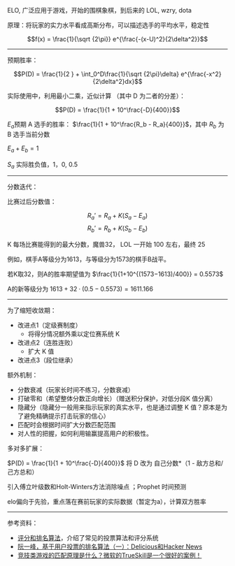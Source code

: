 
ELO, 广泛应用于游戏，开始的围棋象棋，到后来的 LOL, wzry, dota


原理：将玩家的实力水平看成高斯分布，可以描述选手的平均水平，稳定性

$$f(x) = \frac{1}{\sqrt {2\pi}} e^{\frac{-(x-U)^2}{2\delta^2}}$$

--------

预期胜率：

$$P(D) = \frac{1}{2 } + \int_0^D\frac{1}{\sqrt {2\pi}\delta} e^{\frac{-x^2}{2\delta^2}dx}$$


实际使用中，利用最小二乘，近似计算 （其中 D 为二者的分差）：

$$P(D) = \frac{1}{1 + 10^\frac{-D}{400}}$$

$E_a $预期 A 选手的胜率： $\frac{1}{1 + 10^\frac{R_b - R_a}{400}}$，其中 $R_b$ 为 B 选手当前分数

$E_a + E_b = 1$

$S_a$ 实际胜负值，1，0, 0.5

------------

分数迭代：

比赛过后分数值：

$$R_a' = R_a + K(S_a - E_a)$$
$$R_b' = R_b + K(S_b - E_b)$$

K 每场比赛能得到的最大分数，魔兽32， LOL 一开始 100 左右，最终 25


例如，棋手A等级分为1613，与等级分为1573的棋手B战平。


若K取32，则A的胜率期望值为 $\frac{1}{1+10^{(1573−1613)/400}} = 0.5573$


A的新等级分为 $1613 + 32 · (0.5 − 0.5573) = 1611.166$



-------------



为了缩短收敛期：
- 改进点1（定级赛制度）
  - 将得分情况额外乘以定位赛系统 K
- 改进点2（连胜连败）
  - 扩大 K 值
- 改进点3（段位继承）


额外机制：
- 分数衰减（玩家长时间不练习，分数衰减）
- 打破零和（希望整体分数正向增长）（赠送积分保护，对低分段K 值分离）
- 隐藏分（隐藏分一般用来指示玩家的真实水平，也是通过调整 K 值？原本是为了避免精确提示打击玩家的信心）
- 匹配时会根据时间扩大分数匹配范围
- 对人性的把握，如何利用输赢提高用户的积极性。

多对多扩展：

$P(D) = \frac{1}{1 + 10^\frac{-D}{400}}$ 将 D 改为 自己分数*（1 - 敌方总和/己方总和）


引入傅立叶级数和Holt-Winters方法消除噪点 ；Prophet 时间预测

elo偏向于先验，重点落在赛前玩家的实际数据（暂定为a），计算双方胜率


---------------

参考资料：
- [评分和排名算法](https://leovan.me/cn/2022/05/rating-and-ranking-algorithms/)，介绍了常见的投票算法和评分系统
- [阮一峰，基于用户投票的排名算法（一）：Delicious和Hacker News](https://www.ruanyifeng.com/blog/2012/02/ranking_algorithm_hacker_news.html)
- [竞技类游戏的匹配原理是什么？微软的TrueSkill是一个很好的案例！](https://www.bilibili.com/read/cv2195828/)